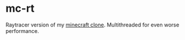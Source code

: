 # mc-rt
Raytracer version of my [minecraft clone](https://github.com/alve1801/mc). Multithreaded for even worse performance.
